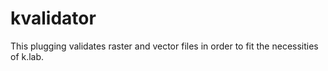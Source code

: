 # kvalidator
This plugging validates raster and vector files in order to fit the necessities of k.lab.
